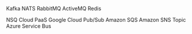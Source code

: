 

Kafka 
NATS
RabbitMQ 
ActiveMQ 
Redis

NSQ 
Cloud PaaS 
Google Cloud Pub/Sub 
Amazon SQS 
Amazon SNS Topic 
Azure Service Bus
